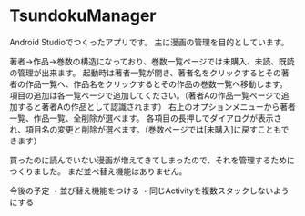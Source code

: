 # TsundokuManager

Android Studioでつくったアプリです。
主に漫画の管理を目的としています。

著者->作品->巻数の構造になっており、巻数一覧ページでは未購入、未読、既読の管理が出来ます。
起動時は著者一覧が開き、著者名をクリックするとその著者の作品一覧へ、作品名をクリックするとその作品の巻数一覧へ移動します。
項目の追加は各一覧ページで追加してください。（著者Aの作品一覧ページで追加すると著者Aの作品として認識されます）
右上のオプションメニューから著者一覧、作品一覧、全削除が選べます。
各項目の長押しでダイアログが表示され、項目名の変更と削除が選べます。（巻数ページでは[未購入]に戻すこともできます）

買ったのに読んでいない漫画が増えてきてしまったので、それを管理するためにつくりました。
まだ並べ替え機能はありません。


今後の予定
・並び替え機能をつける
・同じActivityを複数スタックしないようにする
